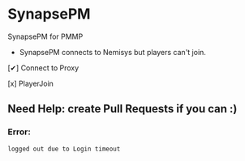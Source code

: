 # SynapsePM
SynapsePM for PMMP

* SynapsePM connects to Nemisys but players can't join.

[✔] Connect to Proxy

[x] PlayerJoin

## Need Help: create Pull Requests if you can :)

### Error:
```
logged out due to Login timeout
```